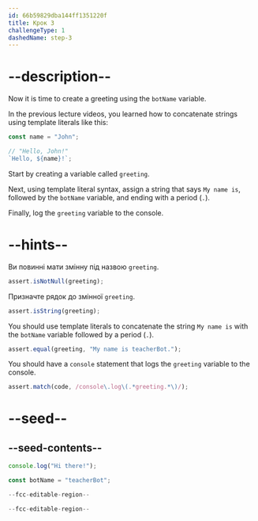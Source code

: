 ```yaml
---
id: 66b59829dba144ff1351220f
title: Крок 3
challengeType: 1
dashedName: step-3
---
```


# --description--

Now it is time to create a greeting using the `botName` variable.

In the previous lecture videos, you learned how to concatenate strings using template literals like this:

```js
const name = "John";

// "Hello, John!"
`Hello, ${name}!`;
```

Start by creating a variable called `greeting`.

Next, using template literal syntax, assign a string that says `My name is`, followed by the `botName` variable, and ending with a period (`.`).

Finally, log the `greeting` variable to the console.

# --hints--

Ви повинні мати змінну під назвою `greeting`.

```js
assert.isNotNull(greeting);
```

Призначте рядок до змінної `greeting`.

```js
assert.isString(greeting);
```

You should use template literals to concatenate the string `My name is` with the `botName` variable followed by a period (`.`).

```js
assert.equal(greeting, "My name is teacherBot.");
```

You should have a `console` statement that logs the `greeting` variable to the console.

```js
assert.match(code, /console\.log\(.*greeting.*\)/);
```

# --seed--

## --seed-contents--

```js
console.log("Hi there!");

const botName = "teacherBot";

--fcc-editable-region--

--fcc-editable-region--
```
